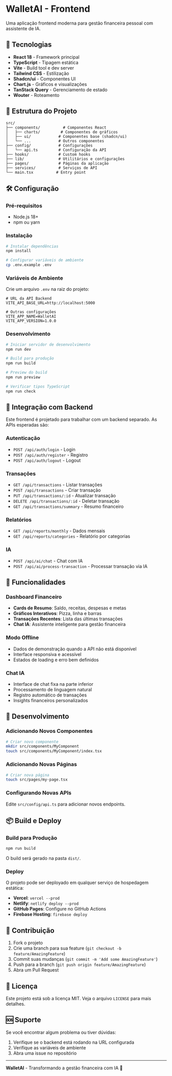 # WalletAI - Frontend

Uma aplicação frontend moderna para gestão financeira pessoal com assistente de IA.

## 🚀 Tecnologias

- **React 18** - Framework principal
- **TypeScript** - Tipagem estática
- **Vite** - Build tool e dev server
- **Tailwind CSS** - Estilização
- **Shadcn/ui** - Componentes UI
- **Chart.js** - Gráficos e visualizações
- **TanStack Query** - Gerenciamento de estado
- **Wouter** - Roteamento

## 📁 Estrutura do Projeto

```
src/
├── components/          # Componentes React
│   ├── charts/         # Componentes de gráficos
│   ├── ui/            # Componentes base (shadcn/ui)
│   └── ...            # Outros componentes
├── config/            # Configurações
│   └── api.ts         # Configuração da API
├── hooks/             # Custom hooks
├── lib/               # Utilitários e configurações
├── pages/             # Páginas da aplicação
├── services/          # Serviços de API
└── main.tsx          # Entry point
```

## 🛠️ Configuração

### Pré-requisitos

- Node.js 18+
- npm ou yarn

### Instalação

```bash
# Instalar dependências
npm install

# Configurar variáveis de ambiente
cp .env.example .env
```

### Variáveis de Ambiente

Crie um arquivo `.env` na raiz do projeto:

```env
# URL da API Backend
VITE_API_BASE_URL=http://localhost:5000

# Outras configurações
VITE_APP_NAME=WalletAI
VITE_APP_VERSION=1.0.0
```

### Desenvolvimento

```bash
# Iniciar servidor de desenvolvimento
npm run dev

# Build para produção
npm run build

# Preview do build
npm run preview

# Verificar tipos TypeScript
npm run check
```

## 🔌 Integração com Backend

Este frontend é projetado para trabalhar com um backend separado. As APIs esperadas são:

### Autenticação
- `POST /api/auth/login` - Login
- `POST /api/auth/register` - Registro
- `POST /api/auth/logout` - Logout

### Transações
- `GET /api/transactions` - Listar transações
- `POST /api/transactions` - Criar transação
- `PUT /api/transactions/:id` - Atualizar transação
- `DELETE /api/transactions/:id` - Deletar transação
- `GET /api/transactions/summary` - Resumo financeiro

### Relatórios
- `GET /api/reports/monthly` - Dados mensais
- `GET /api/reports/categories` - Relatório por categorias

### IA
- `POST /api/ai/chat` - Chat com IA
- `POST /api/ai/process-transaction` - Processar transação via IA

## 🎨 Funcionalidades

### Dashboard Financeiro
- **Cards de Resumo**: Saldo, receitas, despesas e metas
- **Gráficos Interativos**: Pizza, linha e barras
- **Transações Recentes**: Lista das últimas transações
- **Chat IA**: Assistente inteligente para gestão financeira

### Modo Offline
- Dados de demonstração quando a API não está disponível
- Interface responsiva e acessível
- Estados de loading e erro bem definidos

### Chat IA
- Interface de chat fixa na parte inferior
- Processamento de linguagem natural
- Registro automático de transações
- Insights financeiros personalizados

## 🔧 Desenvolvimento

### Adicionando Novos Componentes

```bash
# Criar novo componente
mkdir src/components/MyComponent
touch src/components/MyComponent/index.tsx
```

### Adicionando Novas Páginas

```bash
# Criar nova página
touch src/pages/my-page.tsx
```

### Configurando Novas APIs

Edite `src/config/api.ts` para adicionar novos endpoints.

## 📦 Build e Deploy

### Build para Produção

```bash
npm run build
```

O build será gerado na pasta `dist/`.

### Deploy

O projeto pode ser deployado em qualquer serviço de hospedagem estática:

- **Vercel**: `vercel --prod`
- **Netlify**: `netlify deploy --prod`
- **GitHub Pages**: Configure no GitHub Actions
- **Firebase Hosting**: `firebase deploy`

## 🤝 Contribuição

1. Fork o projeto
2. Crie uma branch para sua feature (`git checkout -b feature/AmazingFeature`)
3. Commit suas mudanças (`git commit -m 'Add some AmazingFeature'`)
4. Push para a branch (`git push origin feature/AmazingFeature`)
5. Abra um Pull Request

## 📄 Licença

Este projeto está sob a licença MIT. Veja o arquivo `LICENSE` para mais detalhes.

## 🆘 Suporte

Se você encontrar algum problema ou tiver dúvidas:

1. Verifique se o backend está rodando na URL configurada
2. Verifique as variáveis de ambiente
3. Abra uma issue no repositório

---

**WalletAI** - Transformando a gestão financeira com IA 🚀 